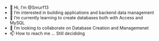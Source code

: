 - 👋 Hi, I’m @Smurf13
- 👀 I’m interested in building applications and backend data management
- 🌱 I’m currently learning to create databases both with Access and MySQL
- 💞️ I’m looking to collaborate on Database Creation and Managemenet 
- 📫 How to reach me ... Still decididng

<!---
Smurf13/Smurf13 is a ✨ special ✨ repository because its `README.md` (this file) appears on your GitHub profile.
You can click the Preview link to take a look at your changes.
--->
